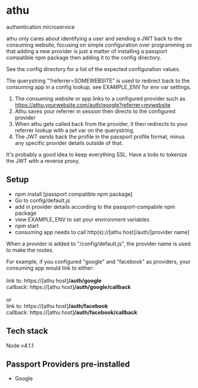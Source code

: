 # athu
authentication microservice

athu only cares about identifying a user and sending a JWT back to the consuming website, focusing on simple configuration over programming so that adding a new provider is just a matter of
installing a passport compatible npm package then adding it to the config directory.

See the config directory for a list of the expected configuration values.

The querystring "?referrer=SOMEWEBSITE" is used to redirect back to the consuming app in a config lookup, see EXAMPLE_ENV for env var settings.

1. The consuming website or app links to a configured provider such as https://athu.yourwebsite.com/auth/google?referrer=mywebsite
2. Athu saves your referrer in session then directs to the configured provider
3. When athu gets called back from the provider, it then redirects to your referrer lookup with a jwt var on the querystring.
4. The JWT sends back the profile in the passport profile format, minus any specific provider details outside of that.

It's probably a good idea to keep everything SSL.
Have a todo to tokenize the JWT with a reverse proxy.

## Setup

- npm install [passport compatible npm package]
- Go to config/default.js
- add in provider details according to the passport-compabile npm package
- view EXAMPLE_ENV to set your environment variables
- npm start
- consuming app needs to call http(s)://[athu host]/auth/[provider name]

When a provider is added to "/config/default.js", the provider name is used to make the routes.

For example, if you configured "google" and "facebook" as providers, your consuming app would link to either:<br><br>
link to: https://[athu host]**/auth/google**<br>
callback: https://[athu host]**/auth/google/callback**<br><br>
or<br>
link to: https://[athu host]**/auth/facebook**<br>
callback: https://[athu host]**/auth/facebook/callback**

##

## Tech stack
Node v4.1.1

## Passport Providers pre-installed

* Google
